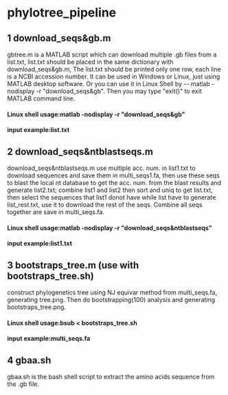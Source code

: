 # phylotree_pipeline
## 1 download_seqs&gb.m

gbtree.m is a MATLAB script which can download multiple .gb files from a list.txt, list.txt should be placed in the same dictionary with download_seqs&gb.m, The list.txt should be printed only one row, each line is a NCBI accession number. It can be used in Windows or Linux, just using MATLAB desktop software. Or you can use it in Linux Shell by -- matlab -nodisplay -r "download_seqs&gb". Then you may type "exit()" to exit MATLAB command line.

#### Linux shell usage:matlab -nodisplay -r "download_seqs&gb"

#### input example:list.txt

## 2 download_seqs&ntblastseqs.m

download_seqs&ntblastseqs.m use multiple acc. num. in list1.txt to download sequences and save them in multi_seqs1.fa, then use these seqs to blast the local nt database to get the acc. num. from the blast results and generate list2.txt; combine list1 and list2 then sort and uniq to get list.txt, then select the sequences that list1 donot have while list have to generate list_rest.txt, use it to download the rest of the seqs. Combine all seqs together are save in multi_seqs.fa.

#### Linux shell usage:matlab -nodisplay -r "download_seqs&ntblastseqs"

#### input example:list1.txt

## 3 bootstraps_tree.m (use with bootstraps_tree.sh)

construct phylogenetics tree using NJ equivar method from multi_seqs.fa, generating tree.png. Then do bootstrapping(100) analysis and generating bootstraps_tree.png. 

#### Linux shell usage:bsub < bootstraps_tree.sh

#### input example:multi_seqs.fa

## 4 gbaa.sh

gbaa.sh is the bash shell script to extract the amino acids sequence from the .gb file.
